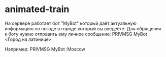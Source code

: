 # animated-train

На сервере работает бот "MyBot" который даёт актуальную информацию по погоде в городе который вы введеёте.
Для обращения к боту нужно отправить ему личное сообщение:
  PRIVMSG MyBot :<Город на латинице>
  
Например:
  PRIVMSG MyBot :Moscow

